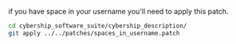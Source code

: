 if you have space in your username you'll need to apply this patch.
```bash
cd cybership_software_suite/cybership_description/
git apply ../../patches/spaces_in_username.patch
```
